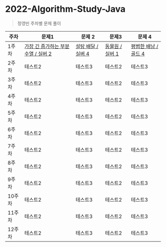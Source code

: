# 2022-Algorithm-Study-Java

> 정영빈 주차별 문제 풀이

|주차| 문제1 | 문제 2| 문제3 | 문제 4|
|------|---|---|---|---|
|1주차|[가장 긴 증가하는 부분 수열 / 실버 2](https://www.acmicpc.net/problem/11053)|[설탕 배달 / 실버 4](https://www.acmicpc.net/problem/2839)|[동물원 / 실버 1](https://www.acmicpc.net/problem/1309)|[평범한 배낭 / 골드 4](https://www.acmicpc.net/problem/12865)|
|2주차|테스트2|테스트3|테스트2|테스트3|
|3주차|테스트2|테스트3|테스트2|테스트3|
|4주차|테스트2|테스트3|테스트2|테스트3|
|5주차|테스트2|테스트3|테스트2|테스트3|
|6주차|테스트2|테스트3|테스트2|테스트3|
|7주차|테스트2|테스트3|테스트2|테스트3|
|8주차|테스트2|테스트3|테스트2|테스트3|
|9주차|테스트2|테스트3|테스트2|테스트3|
|10주차|테스트2|테스트3|테스트2|테스트3|
|11주차|테스트2|테스트3|테스트2|테스트3|
|12주차|테스트2|테스트3|테스트2|테스트3|
